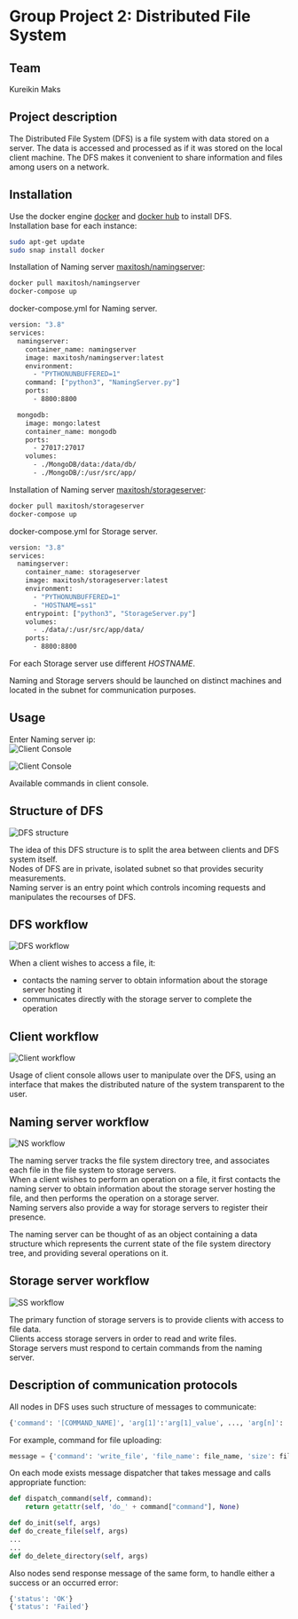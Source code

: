 # Group Project 2: Distributed File System

## Team
Kureikin Maks

## Project description
The Distributed File System (DFS) is a file system with data stored on a server. The data is accessed and processed as if it was stored on the local client machine. The DFS makes it convenient to share information and files among users on a network.

## Installation

Use the docker engine [docker](https://www.docker.com) and [docker hub](https://hub.docker.com/) to install DFS.   
Installation base for each instance:
```bash
sudo apt-get update
sudo snap install docker
```
Installation of Naming server [maxitosh/namingserver](https://hub.docker.com/repository/docker/maxitosh/namingserver):
```bash
docker pull maxitosh/namingserver
docker-compose up
```
docker-compose.yml for Naming server.  
```dockerfile
version: "3.8"
services:
  namingserver:
    container_name: namingserver
    image: maxitosh/namingserver:latest
    environment:
      - "PYTHONUNBUFFERED=1"
    command: ["python3", "NamingServer.py"]
    ports:
      - 8800:8800

  mongodb:
    image: mongo:latest
    container_name: mongodb
    ports:
      - 27017:27017
    volumes:
      - ./MongoDB/data:/data/db/
      - ./MongoDB/:/usr/src/app/
```
Installation of Naming server [maxitosh/storageserver](https://hub.docker.com/repository/docker/maxitosh/storageserver):
```bash
docker pull maxitosh/storageserver
docker-compose up
```
docker-compose.yml for Storage server.
```dockerfile
version: "3.8"
services:
  namingserver:
    container_name: storageserver
    image: maxitosh/storageserver:latest
    environment:
      - "PYTHONUNBUFFERED=1"
      - "HOSTNAME=ss1"
    entrypoint: ["python3", "StorageServer.py"]
    volumes:
      - ./data/:/usr/src/app/data/
    ports:
      - 8800:8800
```
For each Storage server use different *HOSTNAME*.  

Naming and Storage servers should be launched on distinct machines and located in the subnet
for communication purposes.

## Usage
Enter Naming server ip:   
![Client Console](images/login.png)

![Client Console](images/client_console.png)

Available commands in client console.  



## Structure of DFS
![DFS structure](images/dfs_structure.jpeg)

The idea of this DFS structure is to split the area between clients and DFS
system itself.  
Nodes of DFS are in private, isolated subnet so that provides
security measurements.  
Naming server is an entry point which controls incoming
requests and manipulates the recourses of DFS.

## DFS workflow
![DFS workflow](images/general_wf.jpeg)

When a client wishes to access a file, it:
* contacts the naming server to obtain information about the storage server hosting it 
* communicates directly with the storage server to complete the operation

## Client workflow
![Client workflow](images/client_wf.jpeg)

Usage of client console allows user to manipulate over the DFS, using an interface
that makes the distributed nature of the system transparent to the user.

## Naming server workflow
![NS workflow](images/ns_wf.jpeg) 

The naming server tracks the file system directory tree, and associates each file in the file system to storage servers.  
When a client wishes to perform an operation on a file, it first contacts the naming server to obtain information about the storage server hosting the file, and then performs the operation on a storage server.  
Naming servers also provide a way for storage servers to register their presence.

The naming server can be thought of as an object containing a data structure which represents the current state of the file system directory tree, and providing several operations on it. 

## Storage server workflow
![SS workflow](images/ss_wf.jpeg) 

The primary function of storage servers is to provide clients with access to file data.  
Clients access storage servers in order to read and write files.  
Storage servers must respond to certain commands from the naming server.

## Description of communication protocols
All nodes in DFS uses such structure of messages to communicate:
```python
{'command': '[COMMAND_NAME]', 'arg[1]':'arg[1]_value', ..., 'arg[n]': 'arg[n]_value'} 
```
For example, command for file uploading:
```python
message = {'command': 'write_file', 'file_name': file_name, 'size': file_size}
```

On each mode exists message dispatcher that takes message and calls appropriate function:
```python
def dispatch_command(self, command):
    return getattr(self, 'do_' + command["command"], None)

def do_init(self, args)
def do_create_file(self, args)
...
...
def do_delete_directory(self, args)
```

Also nodes send response message of the same form, to handle either a success or an occurred error:
```python
{'status': 'OK'}
{'status': 'Failed'}
```